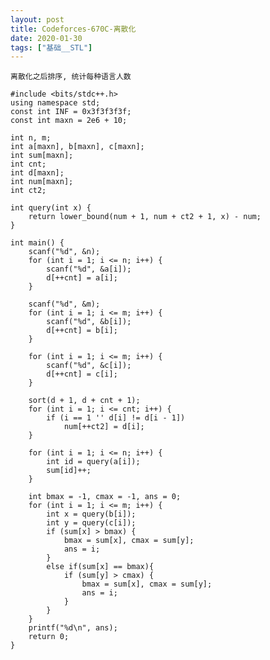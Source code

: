 ```yaml
---
layout: post
title: Codeforces-670C-离散化
date: 2020-01-30
tags: ["基础__STL"]
---
```


<!-- wp:code -->

    离散化之后排序, 统计每种语言人数

    #include <bits/stdc++.h>
    using namespace std;
    const int INF = 0x3f3f3f3f;
    const int maxn = 2e6 + 10;

    int n, m;
    int a[maxn], b[maxn], c[maxn];
    int sum[maxn];
    int cnt;
    int d[maxn];
    int num[maxn];
    int ct2;

    int query(int x) {
        return lower_bound(num + 1, num + ct2 + 1, x) - num;
    }

    int main() {
        scanf("%d", &n);
        for (int i = 1; i <= n; i++) {
            scanf("%d", &a[i]);
            d[++cnt] = a[i];
        }

        scanf("%d", &m);
        for (int i = 1; i <= m; i++) {
            scanf("%d", &b[i]);
            d[++cnt] = b[i];
        }

        for (int i = 1; i <= m; i++) {
            scanf("%d", &c[i]);
            d[++cnt] = c[i];
        }

        sort(d + 1, d + cnt + 1);
        for (int i = 1; i <= cnt; i++) {
            if (i == 1 '' d[i] != d[i - 1])
                num[++ct2] = d[i];
        }

        for (int i = 1; i <= n; i++) {
            int id = query(a[i]);
            sum[id]++;
        }

        int bmax = -1, cmax = -1, ans = 0;
        for (int i = 1; i <= m; i++) {
            int x = query(b[i]);
            int y = query(c[i]);
            if (sum[x] > bmax) {
                bmax = sum[x], cmax = sum[y];
                ans = i;
            }
            else if(sum[x] == bmax){
                if (sum[y] > cmax) {
                    bmax = sum[x], cmax = sum[y];
                    ans = i;
                }
            }
        }
        printf("%d\n", ans);
        return 0;
    }

<!-- /wp:code -->